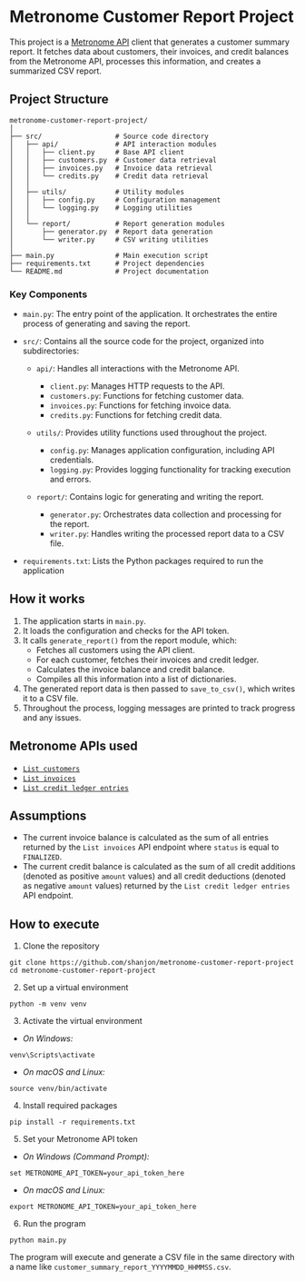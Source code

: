 # Metronome Customer Report Project
This project is a [Metronome API](https://docs.metronome.com/api/) client that generates a customer summary report. It fetches data about customers, their invoices, and credit balances from the Metronome API, processes this information, and creates a summarized CSV report.

## Project Structure
```
metronome-customer-report-project/
│
├── src/                  # Source code directory
│   ├── api/              # API interaction modules
│   │   ├── client.py     # Base API client
│   │   ├── customers.py  # Customer data retrieval
│   │   ├── invoices.py   # Invoice data retrieval
│   │   └── credits.py    # Credit data retrieval
│   │
│   ├── utils/            # Utility modules
│   │   ├── config.py     # Configuration management
│   │   └── logging.py    # Logging utilities
│   │
│   └── report/           # Report generation modules
│       ├── generator.py  # Report data generation
│       └── writer.py     # CSV writing utilities
│
├── main.py               # Main execution script
├── requirements.txt      # Project dependencies
└── README.md             # Project documentation
```

### Key Components
- `main.py`: The entry point of the application. It orchestrates the entire process of generating and saving the report.

- `src/`: Contains all the source code for the project, organized into subdirectories:
    - `api/`: Handles all interactions with the Metronome API.
        - `client.py`: Manages HTTP requests to the API.
        - `customers.py`: Functions for fetching customer data.
        - `invoices.py`: Functions for fetching invoice data.
        - `credits.py`: Functions for fetching credit data.

    - `utils/`: Provides utility functions used throughout the project.
        - `config.py`: Manages application configuration, including API credentials.
        - `logging.py`: Provides logging functionality for tracking execution and errors.

    - `report/`: Contains logic for generating and writing the report.
        - `generator.py`: Orchestrates data collection and processing for the report.
        - `writer.py`: Handles writing the processed report data to a CSV file.

- `requirements.txt`: Lists the Python packages required to run the application

## How it works
1. The application starts in `main.py`.
2. It loads the configuration and checks for the API token.
3. It calls `generate_report()` from the report module, which:
    - Fetches all customers using the API client.
    - For each customer, fetches their invoices and credit ledger.
    - Calculates the invoice balance and credit balance.
    - Compiles all this information into a list of dictionaries.
4. The generated report data is then passed to `save_to_csv()`, which writes it to a CSV file.
5. Throughout the process, logging messages are printed to track progress and any issues.

## Metronome APIs used
- [`List customers`](https://docs.metronome.com/api/#operation/listCustomers)
- [`List invoices`](https://docs.metronome.com/api/#operation/listInvoices)
- [`List credit ledger entries`](https://docs.metronome.com/api/#operation/listCreditLedgerEntries)

## Assumptions
- The current invoice balance is calculated as the sum of all entries returned by the `List invoices` API endpoint where `status` is equal to `FINALIZED`.
- The current credit balance is calculated as the sum of all credit additions (denoted as positive `amount` values) and all credit deductions (denoted as negative `amount` values) returned by the `List credit ledger entries` API endpoint.

## How to execute
1. Clone the repository
```
git clone https://github.com/shanjon/metronome-customer-report-project
cd metronome-customer-report-project
```

2. Set up a virtual environment
```
python -m venv venv
```

3. Activate the virtual environment
- _On Windows:_
```
venv\Scripts\activate
```
- _On macOS and Linux:_
```
source venv/bin/activate
```

4. Install required packages
```
pip install -r requirements.txt
```

5. Set your Metronome API token
- _On Windows (Command Prompt):_
```
set METRONOME_API_TOKEN=your_api_token_here
```
- _On macOS and Linux:_
```
export METRONOME_API_TOKEN=your_api_token_here
```

6. Run the program
```
python main.py
```

The program will execute and generate a CSV file in the same directory with a name like `customer_summary_report_YYYYMMDD_HHMMSS.csv`.